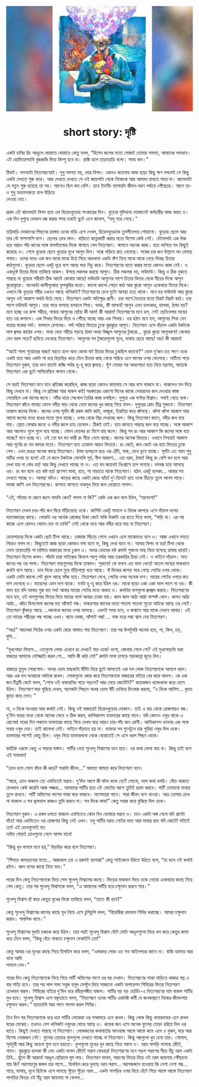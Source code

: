 <div align=center> <img src="../../metadata/images/rabibasariya/short-story:-দৃষ্টি.jpg" align="center" ></div>
<h1 align=center>short story: দৃষ্টি</h1>
<h2 align=center></h2>
একটা চাবির রিং আঙুলে ঘোরাতে ঘোরাতে কেতু বলল, “হিসেব জলের মতো সোজা! তোমার সমস্যা, আমাদের সমাধান। এই হোমিয়োপ্যাথি বুজরুকি দিয়ে কিস্সু হবে না। রাজি হলে তাড়াতাড়ি বলো। সময় কম।”<br> <br>ঠিকই। সমস্যাটা নিত্যশরণেরই। শুধু সমস্যা নয়, ঘোর বিপদ। কোনও জায়গায় কাজ ছাড়া কিছু ক্ষণ বসলেই সে কিছু একটা দেখতে শুরু করে। আর দেখতে দেখতে সে ওই জায়গাটা থেকে নিজেকে আর আলাদা রাখতে পারে না। ঝামেলাটা যে নতুন শুরু হয়েছে তা নয়। আগেও ছিল কম বেশি। তবে ইদানীং ব্যাপারটা জীবন-মরণ পর্যায়ে পৌঁছেছে। আগে তা-ও শুধু অন্যমনস্কতা বলে উড়িয়ে<br>
দেওয়া যেত।<br> <br>প্রথম এই ঝামেলাটা বিপদ হয়ে এল হিরেনখুড়োর সৎকারের দিন। খুড়োর মুদিখানা দোকানেই কর্মচারীর কাজ করত ও। এক দিন দুপুরে দোকান বন্ধ করার সময় তকাই ছুটে এসে জানাল, “দাদু মরে গেছে।”<br> <br>তড়িঘড়ি দোকানের পিছনের রাস্তায় ওদের বাড়ি এসে দেখল, হিরেনখুড়োকে তুলসীতলায় শোয়ানো। খুড়োর ছেলে আর তার বৌ পাশাপাশি বসে। ছেলের চোখ লাল। বাড়িতে কান্নাকাটি করার মতো বিশেষ কেউ নেই। চৌদোলটা এক দিক ধরে আরও পাঁচ জনের সঙ্গে বাসস্ট্যান্ডের দিকে শ্মশানে গেল নিত্যশরণ। শ্মশানে অনেক কাজ। হাত লাগিয়ে সব কিছুই করেছে ও। শেষে খুড়োর ছেলে খুড়োর মুখে আগুন দিল। সন্ধে গড়িয়ে রাত নেমেছে। সঙ্গের চার জন উল্লাসে মদ ঢালছে গলায়। ওদের মধ্যে এক জন মাঝে মাঝে উঠে গিয়ে আধখানা একটা বাঁশ নিয়ে মাঝে মাঝে নেড়ে দিচ্ছে চিতার কাঠগুলো। খুড়োর ছেলে একটু দূরে বসে আছে ঘাড় নিচু করে। নিত্যশরণের হাতে করার মতো কোনও কাজ নেই। ও একদৃষ্টে চিতার দিকে তাকিয়ে থাকল। উপরে লকলক করছে আগুন। ঠিক লকলক নয়, দাউদাউ। কিন্তু ও ঠিক বুঝতে পারছে না খুড়োর শরীরটা ঠিক আদৌ কোথায় আছে! দাউদাউ আগুনের পাশে চিতার ভিতর থেকে নীচের দিকে আগুন ঝুরোঝুরো। অনেকটা কালীপুজোর ফুলঝুরির মতো। কালো কালো পোড়া কাঠ আর ঝুরো আগুন একেবারে ভিতর দিকে। ওখানে কি খুড়োর শরীর এখনও আছে খানিকটা? নিত্যশরণের চোখ দুটো আবছা হতে থাকে। মনে হয় দাউদাউ আর ঝুরো আগুন ওই আকাশ অবধি উঠে গেছে। নিত্যশরণ একটা অতিক্ষুদ্র প্রাণী। চার পাশে দৈত্যের মতো বিরাট বিরাট কাঠ। চার পাশে দাউদাউ আগুন। তার গায়ে লাগছে হলহলে শিখা। অথচ, কী আশ্চর্য! আগুন এমন চমৎকার, হালকা, ঠান্ডা হয়? মনে হচ্ছে ওর রুক্ষ শরীরে, মাথায় আগুনের ছোঁয়া কী নরম! কী আরাম! নিত্যশরণের মনে হল, সেই ছোটবেলার মায়ের হাত ওর কপালে। এক শিখার ভিতর দিয়ে ও পৌঁছে যাচ্ছে আর এক শিখায়। ওর হঠাৎ মনে হল, আগুনের শিখা যেন যাত্রার মঞ্চের পর্দা। মলমলে রেশমের। পর্দা সরিয়ে ভিতরে ঢুকে ঝুরঝুরে আগুন। নিত্যশরণ এসে দাঁড়াল একটা টকটকে লাল জ্বলন্ত কাঠের ওপর। মাথা বেয়ে শরীরে পড়ছে ঠান্ডা অথচ উজ্জ্বল আগুনের টুকরো… ঝুরো ঝুরো আগুনকণা! কোথায় যেন বরফ পড়ে? ছবিতে দেখেছে নিত্যশরণ। আগুনের সব টুকরোগুলো মুখে, মাথায় ছেয়ে আছে! আঃ! কী আরাম!<br> <br>“অ্যাই শালা শুয়োরের বাচ্চা! মরতে হলে অন্য কোথা যা! চিতার ভিতর ঢুকছিস ক্যানো?” ডোম দু’জন তত ক্ষণে ওকে একটা হাত আর একটা পা ধরে হিড়হিড় করে টেনে চিতার কাছ থেকে সরিয়ে এনে ঘাসের ওপর ফেলেছে। মাটিতে পড়ে নিত্যশরণ বুঝল, তার ডান হাতটা কব্জি পর্যন্ত হু-হু করে জ্বলছে। হুঁশ ফেরার পর আধপোড়া হাত নিয়ে যন্ত্রণায়, আতঙ্কে নিত্যশরণ এক ছুটে পালিয়েছিল শ্মশান থেকে।<br> <br>সে বারই নিত্যশরণ মনে মনে প্রতিজ্ঞা করেছিল, কাজ ছাড়া কোনও জায়গায় সে আর বসে থাকবে না। থাকলেও মন দিয়ে কিছু দেখবে না। কিন্তু সে প্রতিজ্ঞা আর থাকল কই! সরকারের একশো দিনের কাজে লেবারদের জল দেওয়ার কাজ পেয়েছিল এক মাসের জন্যে। নদীর ধারে সেচখাল তৈরির কাজ চলছিল। দুপুরে এক ঘণ্টার বিশ্রাম। সবাই খেতে ব্যস্ত। নিত্যশরণ কাঁধে গামছা ফেলে নদীর পাড় থেকে নেমে জলের খুব কাছে গিয়ে বসল। দুপুরের রোদ তীব্র শুকনো। নিত্যশরণ তাকাল জলের দিকে। জলের ওপর সূর্যটা কী রকম কাটা কাটা, লাজুক, তিরতির করে কাঁপছে। কাঁপা কাঁপা আকাশ আর আলো জলের মধ্যে রঙের মতো গুলে যাচ্ছে। ওপর থেকে স্থির দেখাচ্ছে জল। কিন্তু নিত্যশরণ জানে, নদীর জল বয়ে যায়। স্রোত বোঝার জন্যে ও নদীর জলে হাত ডোবাল। ঠিকই তাই। হাত জানতে পারছে জল বয়ে যাচ্ছে। সঙ্গে আকাশ আর আলোও গুলে গুলে বয়ে যাচ্ছে। যেমন দোলের রং মিশে যায় জলে। কিন্তু সব রং আর আকাশ কি জলের সঙ্গে বয়ে যাচ্ছে? মনে হচ্ছে না। ওই তো ঘন ঘন ভারী রং নীচে নেমে যাচ্ছে। জলের অনেক ভিতরে। ওখানে নিশ্চয়ই আকাশ আর সূর্যের রং ঘন কাদার মতো। নিত্যশরণ হাত ঢোকাল আরও ভিতরে। রং কেটে, জল কেটে ওর হাত ভিতরে ঢুকে গেল। এখন রঙের অনেক কাছে নিত্যশরণ। ঠান্ডা ছলছলে রঙে ওর ঠোঁট, নাক, চোখ ডুবে যাচ্ছে। সূর্যটা এত গরম শুধু মাটির ওপর তা হলে! এই যে জলে টকটকে সোনালি সূর্য, নীল আকাশ… এত নরম, ঠান্ডা! কিন্তু রং বেশি ঘন হলে আর দেখা যায় না বোধ হয়! আর কিছু দেখতে পাচ্ছে না ও। এত ঘন জায়গা! নিঃশ্বাসে চাপ লাগছে। দমবন্ধ হয়ে আসছে ওর। রং ঘন হলে এত কষ্ট হয়! প্রাণপণ মাথা, হাত, পা নাড়াতে থাকে নিত্যশরণ। হঠাৎ একটু হালকা… আবার সব দেখতে পাচ্ছে ও। আবছা যদিও। ঘাড়ের কাছে একটা জোর খ্যাঁচ! দু’-তিনটে হাত ওকে হিঁচড়ে তুলে আনল পাড়ে। দমকা কাশি এল নিত্যশরণের। কাশতে কাশতে নাকমুখ দিয়ে জল বেরোতে লাগল।<br> <br>“এই, সাঁতার না জেনে জলে নামলি কেন? পাগল না কি?” কেউ এক জন বলে উঠল, “মরণদশা!”<br> <br>নিত্যশরণ দেখল চার-পাঁচ জন ঘিরে দাঁড়িয়েছে ওকে। কাশিটা একটু সামলে ও ভিজে কাপড়ে এসে দাঁড়াল দলের ম্যানেজারের কাছে। লোকটা ওর অর্ধেক রোজের টাকা কেটে বাকি টাকাটা ওর হাতে দিয়ে বলল, “বাড়ি যা। এর পর কাজে এলে কোনও বেচাল যেন না দেখি!” সেই থেকে ভয়ে আর নদীর ধারে যায় না নিত্যশরণ।<br> <br>ডোমপাড়ার দিকে একটা ছোট টিলা আছে। মেজাজ খিঁচড়ে গেলে এখানে এসে মাঝেমধ্যে বসে ও। আজ এখানে বসতে গিয়েও বসল না। কিছুতেই কাজ ছাড়া কোথাও বসা যাবে না, কিছু দেখা যাবে না। আবার বিপদ না হয়! টিলা থেকে নেমে তাড়াতাড়ি পা চালিয়ে বাজারের মধ্যে ঢুকল ও। অনন্ত ডোমের বউ রুমনি শুকনো মাছ নিয়ে বসেছে রাস্তার ধারেই। নিত্যশরণ হিসেব কষল। পাঁচটা চারা সাইজ়ের কিনলে পরশু পর্যন্ত আর তরকারির চিন্তা নেই। ও লাইনে দাঁড়াল। সাত জনের পর ওর পালা। নিত্যশরণ মাছগুলোর দিকে তাকাল। শুকনো! কে বলবে এত ভাল খেতে! অঢেল মাছের মাঝখানে রুমনি বসে আছে। ডান দিকে হেলে নুয়ে দাঁড়িপাল্লা ধরে আছে। বাঁ দিকের কাপড় সরে গেছে পেটের ওপর থেকে। একটা মোটা কালো পেট ঝুলে আছে ভাঁজ হয়ে। নিত্যশরণ দেখে, পেটের ওপর অনেক দাগ। মায়ের পেটের ওপরে কত দাগ দেখেছে ও। মায়েদের এমন দাগ থাকে। মনটা হু-হু করে উঠল ওর। মাকে ছাড়া একা একা ভাল লাগে না ওর। কী ভাল হত যদি আবার শুরু হত সব! আবার মায়ের পেটের মধ্যে থাকত ও। রুমনির দাগগুলো জ্বলজ্বল করছে। নিত্যশরণের মনে হল, ওই দাগগুলোর ভিতর দিয়ে মায়ের গর্ভে আবার ঢোকা যায়। জাল জাল আঠা আঠা অস্পষ্ট খোল। জলও আঠা আঠা… কাঁচা ডিমগোলা জলের মত আঁশটে গন্ধ। মাকড়সার জালের মতো পাতলা পাতলা সুতো আটকে আছে ওর পেটে। নিত্যশরণ কুঁকড়ে আছে …থকথকে জলের ওপর ভাসছে। এখনই সময় হবে, ও জন্মাবে আর মাকে দেখবে আবার। এই তো মায়ের শরীরের গন্ধ পাচ্ছে এখন। ঘামে ভেজা, আঁশটে গন্ধ! … নাক ভরে লম্বা শ্বাস নেয় নিত্যশরণ।<br> <br>“আঃ!” আচমকা পিঠের ওপর একটা জোর আঘাত পায় নিত্যশরণ। তার পর উপর্যুপরি অনেক হাত, পা, কিল, চড়, ঘুসি…<br> <br>“মুখপোড়া মিনসে… এতগুলো লোক এখেনে রং দেখচ? মার ওকে! ওগো, কোথায় গেলে গো? এই মুখপোড়াটা ভরা বাজারে আমাকে বেইজ্জতি করল গো… আমি কী করি গো!” রুমনি মাথা চাপড়ে মড়াকান্না জুড়ে দিল।<br> <br>বাজারে তুমুল শোরগোল। অনন্ত ডোম মাছকাটা বঁটিটা নিয়ে ছুটে আসতেই এক দল লোক নিত্যশরণকে আগলে ধরল। আর এক দল অনন্তকে আটকে রাখল। লোকগুলো জোর করে নিত্যশরণকে বাজারের বাইরে বের করে আনল। কে এক জন টিপ্পনী কেটে বলল, “শেষে ওই খান্ডারনির গায়ে পড়লে? আর মেয়ে জোটেনি?” কয়েকজন খ্যাকখ্যাক করে হেসে উঠল। নিত্যশরণ ঘাড় ঘুরিয়ে দেখল, অনেকটা পিছনে অনন্ত ডোম বঁটি দেখিয়ে চিৎকার করছে, “এ দিকে আসিস… কুচো কুচো করে দোব।”<br> <br>না, ও দিকে যাওয়ার আর কথাই নেই। কিন্তু ওই বাজারেই হিরেনখুড়োর দোকান। তাই এ বার থেকে রোজগারও বন্ধ। দু’দিন ঘরের মধ্যে থেকে অনেক ভেবে ও ঠিক করল, কালিকানন্দ ডাক্তারের কাছে যাবে। যদি কোনও ওষুধ থাকে এ রোগের! পরের দিন সকালে ডাক্তারের কাছে গিয়ে দেখল ঘরে আরও চার-পাঁচ জন রোগী। কালিকানন্দ ডাক্তার এক সঙ্গে সবার ওষুধ দেয়। তাই ঝামেলা নেই। লাইনে দাঁড়াতে হয় না। ডাক্তার সব শুনেটুনে চার পুরিয়া ওষুধ দিল ওকে। ডাক্তারের পাশেই কেতু ছিল। ওষুধ নিয়ে ডাক্তারখানা থেকে বেরোতেই সে এসে ধরল পিছন থেকে।<br> <br>কার্তিক ওরফে কেতু এ পাড়ার মস্তান। পার্টির নেতা সুখেন্দু বিশ্বাসের ডান হাত। ওর কথা ফেলা যায় না। কিন্তু তাই বলে এই সমাধান!<br> <br>“চোখ চলে গেলে বাঁচব কী করে? সারাটা জীবন…” আমতা আমতা করে নিত্যশরণ বলে।<br> <br>“আরে, চোখ থাকলে তো এমনিতেই মরবে। দু’দিন আগে কী ঘটল বলো তো? শোনো, ভাল কথা বলচি। বেঁচে থাকতে চোখদান কেউ করেনি আজ পজ্জন্ত… আমাদের পার্টির হয়ে এই ভোটের আগে তুমিই প্রথম করবে। পার্টি তোমাকে মাথায় তুলে রাখবে। পার্টি অফিসের পাশের পাকা ঘরে থাকবে। মাসোহারা পাবে। সারা জীবন বসে খাওয়া। আর তোমার চোখ না থাকলে এ সব ভুলভাল কাজও তুমি করবে না। সব দিকে লাভ!” কেতু সহজ করে বুঝিয়ে দিল ওকে।<br> <br>নিত্যশরণ বুঝল। এ রকম চলতে থাকলে এমনিতেও কোন দিন বেঘোরে মরবে ও। তাও একটা অঙ্গ গেলে যদি প্রাণটা বাঁচে! আর এমনিতেও ওর রোজগার কিছু নেই এখন। তবু পার্টির দয়ায় পেটের ভাত আর মাথার ছাদ যদি জোটে! সত্যিই তো! এই চোখগুলোই যত<br>
নষ্টের গোড়া! চোখগুলো গেলে আপদ যাবে!<br> <br>“কিন্তু খুব লাগবে মনে হয়,” বিড়বিড় করে বলে নিত্যশরণ।<br> <br>“পিঁপড়ে কামড়ানোর মতো… আজকাল তো এ রকমই ব্যাপার!” কেতু সাইকেলে উঠতে উঠতে বলে, “তা হলে ওই কথাই রইল। কাল বসের কাছে নিয়ে যাব।”<br> <br>পরের দিন কেতু নিত্যশরণকে নিয়ে গেল সুখেন্দু বিশ্বাসের কাছে। ভিড়ের মাঝখান দিয়ে ওকে নেতার একেবারে কাছে নিয়ে গেল কেতু। তার পর সুখেন্দু বিশ্বাসকে বলল, “এ আমাদের পার্টির হয়ে চক্ষুদান করবে স্যর।”<br> <br>সুখেন্দু বিশ্বাস হাঁ করে কেতুর মুখের দিকে তাকিয়ে বলল, “তাতে কী হবে?”<br> <br>কেতু সুখেন্দু বিশ্বাসের কানের কাছে মুখ নিয়ে এসে চুপিচুপি বলল, “বিরোধীরা রক্তদান শিবির করাচ্ছে। আমরা চক্ষুদান করাব। পাবলিক খাবে।”<br> <br>সুখেন্দু বিশ্বাসের মুখটা চকচক করে উঠল। তার পরই সুখেন্দু বিশ্বাস বেঁটে মোটা আঙুলগুলো দিয়ে খপ করে কেতুর জামা ধরে টেনে বলল, “কিন্তু বেঁচে থাকতে চক্ষুদান বেআইনি তো!”<br> <br>কেতু আবার ওর মুখের কাছে গিয়ে হিসহিস করে বলল, “এলাকার লোক এত সব আইনপত্তর জানে না। বাকি ডাক্তার আর থানা আমি<br>
সামলে নেব।”<br> <br>পরের দিন কেতু নিত্যশরণকে নিয়ে গিয়ে পার্টি অফিসের পাশে ওর ঘর দেখাল। নিত্যশরণের পাকা বাড়িতে থাকার স্বপ্ন এ বার সত্যি হবে। তার পর লাল সাদা সবুজ হলুদ ফেস্টুন দিয়ে সাজানো একটা অপারেশন শিবিরের ভিতর নিত্যশরণ চোখদান করল। শিবিরের বাইরে দু’দিন ধরে রবীন্দ্রসঙ্গীত বাজল। পার্টির বড় বড় হোর্ডিং-এ নিত্যশরণের নাম থাকল পার্টির মুখ হয়ে। সুখেন্দু বিশ্বাস এসে বক্তৃতাতে বলল, “নিত্যশরণ ওদের পার্টির একনিষ্ঠ কর্মী যে জনকল্যাণে নিজের জীবদ্দশায় চক্ষুদান করল।” হাততালি আর গানে গমগম করল শিবির।<br> <br>তিন দিন পর নিত্যশরণকে ধরে ধরে পার্টির লোকেরা ওর পাকাঘরে এনে রাখল। কিছু লোক কিছু খাবারদাবার এনে রাখল ঘরের মেঝেয়। তখনও বেশ খানিকটা ওষুধের ঘোরে আছে ও। কয়েক জন এসে অনেক ফুলের তোড়া ধরিয়ে দিল ওর হাতে। কিছুই দেখতে পারছে না নিত্যশরণ। লোকজনের কথাবার্তার আওয়াজ আস্তে আস্তে কমে এলে ও বুঝল, ঘরে আর বিশেষ লোকজন নেই। ফুলের তোড়ার ফুলগুলো দেখতে পাচ্ছে না নিত্যশরণ। কিন্তু গন্ধগুলো খুব চেনা তার। গোলাপ, সূর্যমুখী আর কিছু অচেনা ফুল হবে হয়তো। ফুলগুলো মুখের খুব কাছে নিয়ে আসে ও। নরম পাপড়ি লাগছে ঠোঁটে, গালে। ঝুরঝুরে হালকা কী যেন একটা লাগল ঠোঁটে! পরাগ বোধহয়! নিত্যশরণের মনে পড়ল পরাগের নীচে উঁচু নরম একটা ঢিবি… ছুঁলে কী আরাম! আঙুল ছোঁয়ালে ঘুম পায়। নিত্যশরণ ভাবল, পরাগের ভিতর দিয়ে ওই নরম জায়গায় পৌঁছানো যায় কি? পরাগরেণুর জঙ্গল চার পাশে… হিলহিল করে দুলছে নরম পরাগ… পরাগজঙ্গলে হাওয়ায় কি নেশা নেশা গন্ধ… গায়ে, মাথায়, মুখে ছিটকে এসে লাগছে গুঁড়ো গুঁড়ো নরম… একটা পাপড়ির ওপর দিয়ে হেঁটে গিয়ে আস্তে আস্তে নিত্যশরণ পাপড়ির ভিতর ওই উঁচু নরম জায়গায় পা ফেলল…
